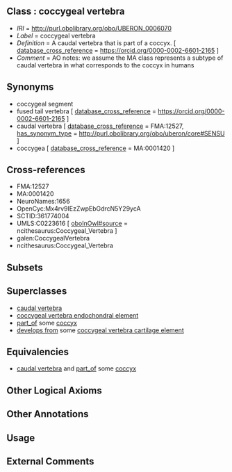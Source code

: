 
## Class : coccygeal vertebra

 * *IRI* = http://purl.obolibrary.org/obo/UBERON_0006070
 * *Label* = coccygeal vertebra
 * *Definition* = A caudal vertebra that is part of a coccyx. [ [database_cross_reference](../../ef/oboInOwl#hasDbXref.md) = https://orcid.org/0000-0002-6601-2165 ]
 * *Comment* = AO notes: we assume the MA class represents a subtype of caudal vertebra in what corresponds to the coccyx in humans

## Synonyms

 * coccygeal segment
 * fused tail vertebra [ [database_cross_reference](../../ef/oboInOwl#hasDbXref.md) = https://orcid.org/0000-0002-6601-2165 ]
 * caudal vertebra [ [database_cross_reference](../../ef/oboInOwl#hasDbXref.md) = FMA:12527, [has_synonym_type](../../pe/oboInOwl#hasSynonymType.md) = http://purl.obolibrary.org/obo/uberon/core#SENSU ]
 * coccygea [ [database_cross_reference](../../ef/oboInOwl#hasDbXref.md) = MA:0001420 ]

## Cross-references

 * FMA:12527
 * MA:0001420
 * NeuroNames:1656
 * OpenCyc:Mx4rv9IEzZwpEbGdrcN5Y29ycA
 * SCTID:361774004
 * UMLS:C0223616 [ [oboInOwl#source](../../ce/oboInOwl#source.md) = ncithesaurus:Coccygeal_Vertebra ]
 * galen:CoccygealVertebra
 * ncithesaurus:Coccygeal_Vertebra

## Subsets


## Superclasses

 * [caudal vertebra](../../UBERON/95/UBERON_0001095.md)
 * [coccygeal vertebra endochondral element](../../UBERON/06/UBERON_0015006.md)
 * [part_of](../../BFO/50/BFO_0000050.md) some [coccyx](../../UBERON/50/UBERON_0001350.md)
 * [develops from](../../RO/02/RO_0002202.md) some [coccygeal vertebra cartilage element](../../UBERON/17/UBERON_0013517.md)

## Equivalencies

 * [caudal vertebra](../../UBERON/95/UBERON_0001095.md) and [part_of](../../BFO/50/BFO_0000050.md) some [coccyx](../../UBERON/50/UBERON_0001350.md)

## Other Logical Axioms


## Other Annotations


## Usage


## External Comments

